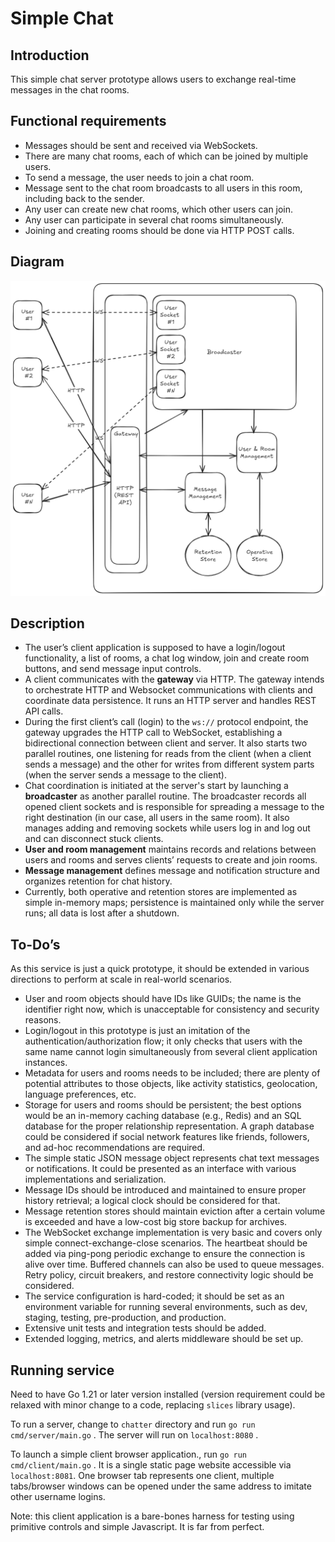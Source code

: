 # Simple Chat

## Introduction

This simple chat server prototype allows users to exchange real-time messages in the chat rooms.

## Functional requirements

* Messages should be sent and received via WebSockets.
* There are many chat rooms, each of which can be joined by multiple users.
* To send a message, the user needs to join a chat room.
* Message sent to the chat room broadcasts to all users in this room, including back to the sender.
* Any user can create new chat rooms, which other users can join.
* Any user can participate in several chat rooms simultaneously.
* Joining and creating rooms should be done via HTTP POST calls.

## Diagram

![Architecture](chatter.png)

## Description

* The user’s client application is supposed to have a login/logout functionality, a list of rooms, a chat log window, join and create room buttons, and send message input controls.
* A client communicates with the **gateway** via HTTP. The gateway intends to orchestrate HTTP and Websocket communications with clients and coordinate data persistence. It runs an HTTP server and handles REST API calls.
* During the first client’s call (login) to the `ws://` protocol endpoint, the gateway upgrades the HTTP call to WebSocket, establishing a bidirectional connection between client and server. It also starts two parallel routines, one listening for reads from the client (when a client sends a message) and the other for writes from different  system parts (when the server sends a message to the client).
* Chat coordination is initiated at the server's start by launching a **broadcaster** as another parallel routine. The broadcaster records all opened client sockets and is responsible for spreading a message to the right destination (in our case, all users in the same room). It also manages adding and removing sockets while users log in and log out and can disconnect stuck clients.
* **User and room management** maintains records and relations between users and rooms and serves clients’ requests to create and join rooms.
* **Message management** defines message and notification structure and organizes retention for chat history.
* Currently, both operative and retention stores are implemented as simple in-memory maps; persistence is maintained only while the server runs; all data is lost after a shutdown.

## To-Do’s

As this service is just a quick prototype, it should be extended in various directions to perform at scale in real-world scenarios.

* User and room objects should have IDs like GUIDs; the name is the identifier right now, which is unacceptable for consistency and security reasons.
* Login/logout in this prototype is just an imitation of the authentication/authorization flow; it only checks that users with the same name cannot login simultaneously from several client application instances.
* Metadata for users and rooms needs to be included; there are plenty of potential attributes to those objects, like activity statistics, geolocation, language preferences, etc.
* Storage for users and rooms should be persistent; the best options would be an in-memory caching database (e.g., Redis) and an SQL database for the proper relationship representation. A graph database could be considered if social network features like friends, followers, and ad-hoc recommendations are required.
* The simple static JSON message object represents chat text messages or notifications. It could be presented as an interface with various implementations and serialization.
* Message IDs should be introduced and maintained to ensure proper history retrieval; a logical clock should be considered for that.
* Message retention stores should maintain eviction after a certain volume is exceeded and have a low-cost big store backup for archives.
* The WebSocket exchange implementation is very basic and covers only simple connect-exchange-close scenarios. The heartbeat should be added via ping-pong periodic exchange to ensure the connection is alive over time. Buffered channels can also be used to queue messages. Retry policy, circuit breakers, and restore connectivity logic should be considered.
* The service configuration is hard-coded; it should be set as an environment variable for running several environments, such as dev, staging, testing, pre-production, and production.
* Extensive unit tests and integration tests should be added.
* Extended logging, metrics, and alerts middleware should be set up.

## Running service

Need to have Go 1.21 or later version installed (version requirement could be relaxed with minor change to a code, replacing `slices` library usage).

To run a server, change to `chatter` directory and run `go run cmd/server/main.go` . The server will run on `localhost:8080` .

To launch a simple client browser application., run `go run cmd/client/main.go` . It is a single static page website accessible via `localhost:8081`. One browser tab represents one client, multiple tabs/browser windows can be opened under the same address to imitate other username logins.

Note: this client application is a bare-bones harness for testing using primitive controls and simple Javascript. It is far from perfect.

